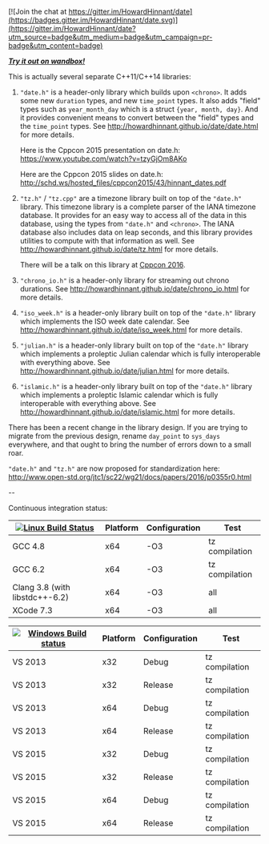 [![Join the chat at https://gitter.im/HowardHinnant/date](https://badges.gitter.im/HowardHinnant/date.svg)](https://gitter.im/HowardHinnant/date?utm_source=badge&utm_medium=badge&utm_campaign=pr-badge&utm_content=badge)

_**[Try it out on wandbox!](http://melpon.org/wandbox/permlink/lb6FHxHyQ1V9eCLm)**_

This is actually several separate C++11/C++14 libraries:

1.  `"date.h"` is a header-only library which builds upon `<chrono>`.  It adds some new `duration` types, and new `time_point` types.  It also adds "field" types such as `year_month_day` which is a struct `{year, month, day}`.  And it provides convenient means to convert between the "field" types and the `time_point` types.  See http://howardhinnant.github.io/date/date.html for more details.

    Here is the Cppcon 2015 presentation on date.h: https://www.youtube.com/watch?v=tzyGjOm8AKo

    Here are the Cppcon 2015 slides on date.h: http://schd.ws/hosted_files/cppcon2015/43/hinnant_dates.pdf

2. `"tz.h"` / `"tz.cpp"`  are a timezone library built on top of the `"date.h"` library.  This timezone library is a complete parser of the IANA timezone database.  It provides for an easy way to access all of the data in this database, using the types from `"date.h"` and `<chrono>`.  The IANA database also includes data on leap seconds, and this library provides utilities to compute with that information as well.  See http://howardhinnant.github.io/date/tz.html for more details.

    There will be a talk on this library at [Cppcon 2016](https://cppcon2016.sched.org/event/7nLc/welcome-to-the-time-zone).

3.  `"chrono_io.h"` is a header-only library for streaming out chrono durations.  See http://howardhinnant.github.io/date/chrono_io.html for more details.

4. `"iso_week.h"` is a header-only library built on top of the `"date.h"` library which implements the ISO week date calendar.  See http://howardhinnant.github.io/date/iso_week.html for more details.

5. `"julian.h"` is a header-only library built on top of the `"date.h"` library which implements a proleptic Julian calendar which is fully interoperable with everything above.  See http://howardhinnant.github.io/date/julian.html for more details.

6. `"islamic.h"` is a header-only library built on top of the `"date.h"` library which implements a proleptic Islamic calendar which is fully interoperable with everything above.  See http://howardhinnant.github.io/date/islamic.html for more details.

There has been a recent change in the library design.  If you are trying to migrate from the previous design, rename `day_point` to `sys_days` everywhere, and that ought to bring the number of errors down to a small roar.

`"date.h"` and `"tz.h"` are now proposed for standardization here:  http://www.open-std.org/jtc1/sc22/wg21/docs/papers/2016/p0355r0.html

--

Continuous integration status:

[![Linux Build Status](https://img.shields.io/travis/HowardHinnant/date/master.svg?style=flat-square&label=Linux%20%26%20OS%20X)](http://travis-ci.org/HowardHinnant/date) | Platform | Configuration | Test
------------------------------ | --- | --- | -----------------
GCC 4.8                        | x64 | -O3 | tz compilation
GCC 6.2                        | x64 | -O3 | tz compilation
Clang 3.8 (with libstdc++-6.2) | x64 | -O3 | all
XCode 7.3                      | x64 | -O3 | all


[![Windows Build status](https://img.shields.io/appveyor/ci/HowardHinnant/date/master.svg?style=flat-square&label=Windows)](https://ci.appveyor.com/project/HowardHinnant/date/branch/master) | Platform | Configuration | Test
------- | --- | ------- | ----------------
VS 2013 | x32 | Debug   | tz compilation
VS 2013 | x32 | Release | tz compilation
VS 2013 | x64 | Debug   | tz compilation
VS 2013 | x64 | Release | tz compilation
VS 2015 | x32 | Debug   | tz compilation
VS 2015 | x32 | Release | tz compilation
VS 2015 | x64 | Debug   | tz compilation
VS 2015 | x64 | Release | tz compilation
